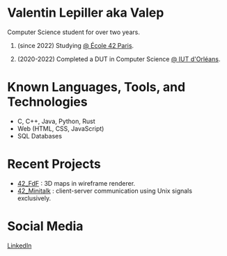 # Valentin Lepiller aka Valep

Computer Science student for over two years.

1. (since 2022) Studying [@ École 42 Paris](https://42.fr/).

2. (2020-2022) Completed a DUT in Computer Science [@ IUT d'Orléans](https://www.univ-orleans.fr/fr/iut-orleans).

# Known Languages, Tools, and Technologies
- C, C++, Java, Python, Rust
- Web (HTML, CSS, JavaScript)
- SQL Databases

# Recent Projects
- [42_FdF](https://github.com/valentinValep/42_Fdf) : 3D maps in wireframe renderer.
- [42_Minitalk](https://github.com/valentinValep/42_minitalk) : client-server communication using Unix signals exclusively.

# Social Media
[LinkedIn](https://www.linkedin.com/in/valentin-lepiller-valep/)
